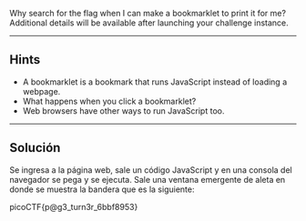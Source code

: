 Why search for the flag when I can make a bookmarklet to print it for me?
Additional details will be available after launching your challenge instance.
_____
## Hints
* A bookmarklet is a bookmark that runs JavaScript instead of loading a webpage.
* What happens when you click a bookmarklet?
* Web browsers have other ways to run JavaScript too.
________
## Solución

Se ingresa a la página web, sale un código JavaScript y en una consola del navegador se pega y se ejecuta.
Sale una ventana emergente de aleta en donde se muestra la bandera que es la siguiente:

picoCTF{p@g3_turn3r_6bbf8953}